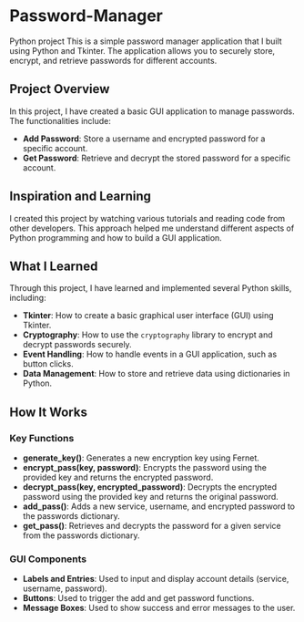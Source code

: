 # Password-Manager
Python project
This is a simple password manager application that I built using Python and Tkinter. The application allows you to securely store, encrypt, and retrieve passwords for different accounts.

## Project Overview

In this project, I have created a basic GUI application to manage passwords. The functionalities include:

- **Add Password**: Store a username and encrypted password for a specific account.
- **Get Password**: Retrieve and decrypt the stored password for a specific account.

## Inspiration and Learning

I created this project by watching various tutorials and reading code from other developers. This approach helped me understand different aspects of Python programming and how to build a GUI application.

## What I Learned

Through this project, I have learned and implemented several Python skills, including:

- **Tkinter**: How to create a basic graphical user interface (GUI) using Tkinter.
- **Cryptography**: How to use the `cryptography` library to encrypt and decrypt passwords securely.
- **Event Handling**: How to handle events in a GUI application, such as button clicks.
- **Data Management**: How to store and retrieve data using dictionaries in Python.

## How It Works

### Key Functions

- **generate_key()**: Generates a new encryption key using Fernet.
- **encrypt_pass(key, password)**: Encrypts the password using the provided key and returns the encrypted password.
- **decrypt_pass(key, encrypted_password)**: Decrypts the encrypted password using the provided key and returns the original password.
- **add_pass()**: Adds a new service, username, and encrypted password to the passwords dictionary.
- **get_pass()**: Retrieves and decrypts the password for a given service from the passwords dictionary.

### GUI Components

- **Labels and Entries**: Used to input and display account details (service, username, password).
- **Buttons**: Used to trigger the add and get password functions.
- **Message Boxes**: Used to show success and error messages to the user.
